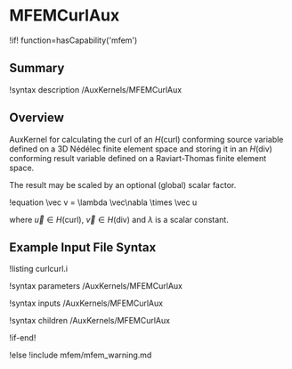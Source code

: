 # MFEMCurlAux

!if! function=hasCapability('mfem')

## Summary

!syntax description /AuxKernels/MFEMCurlAux

## Overview

AuxKernel for calculating the curl of an $H(\mathrm{curl})$ conforming source variable defined on a 3D Nédélec finite element
space and storing it in an $H(\mathrm{div})$ conforming result variable defined on a Raviart-Thomas finite element space.

The result may be scaled by an optional (global) scalar factor.

!equation
\vec v =  \lambda \vec\nabla \times \vec u

where $\vec u \in H(\mathrm{curl})$, $\vec v \in H(\mathrm{div})$ and $\lambda$ is a scalar constant.

## Example Input File Syntax

!listing curlcurl.i

!syntax parameters /AuxKernels/MFEMCurlAux

!syntax inputs /AuxKernels/MFEMCurlAux

!syntax children /AuxKernels/MFEMCurlAux

!if-end!

!else
!include mfem/mfem_warning.md
